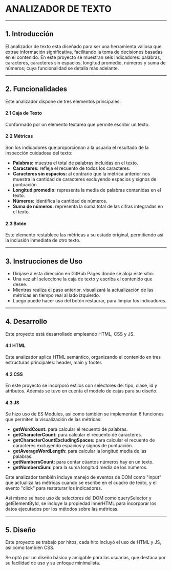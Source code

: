 # ANALIZADOR DE TEXTO
---

## 1. Introducción

<p>El analizador de texto esta diseñado para ser una herramienta valiosa que extrae información significativa, facilitando la toma de decisiones basadas en el contenido. En este proyecto se muestran seis indicadores: palabras, caracteres, caracteres sin espacios, longitud promedio, números y suma de números; cuya funcionalidad se detalla más adelante.</p>

---

## 2. Funcionalidades

<p>Este analizador dispone de tres elementos principales:</p>

#### 2.1 Caja de Texto

<p>Conformado por un elemento textarea que permite escribir un texto.</p>

#### 2.2 Métricas

<p>Son los indicadores que proporcionan a la usuaria el resultado de la inspección cuidadosa del texto:</p>

* **Palabras:** muestra el total de palabras incluidas en el texto.
* **Caracteres:** refleja el recuento de todos los caracteres.
* **Caracteres sin espacios:** al contrario que la métrica anterior nos muestra la cantidad de caracteres excluyendo espacios y signos de puntuación.
* **Longitud promedio:** representa la media de palabras contenidas en el texto.
* **Números:** identifica la cantidad de números.
* **Suma de números:** representa la suma total de las cifras integradas en el texto.

#### 2.3 Botón

<p>Este elemento restablece las métricas a su estado original, permitiendo así la inclusión inmediata de otro texto.</p>

---

## 3. Instrucciones de Uso

* Diríjase a esta dirección en GitHub Pages donde se aloja este sitio:
* Una vez ahí seleccione la caja de texto y escriba el contenido que desee.
* Mientras realiza el paso anterior, visualizará la actualización de las métricas en tiempo real al lado izquierdo.
* Luego puede hacer uso del botón restaurar, para limpiar los indicadores.

---

## 4. Desarrollo 

<p>Este proyecto está desarrollado empleando HTML, CSS y JS.</p>

#### 4.1 HTML 
<p>Este analizador aplica HTML semántico, organizando el contenido en tres estructuras principales: header, main y footer.</p>

#### 4.2 CSS  
<p>En este proyecto se incorporó estilos con selectores de: tipo, clase, id y atributos. Además se tuvo en cuenta el modelo de cajas para su diseño.</p>

#### 4.3 JS   
<p>Se hizo uso de ES Modules, así como también se implementan 6 funciones que permiten la visualización de las métricas: </p>

* **getWordCount:** para calcular el recuento de palabras.
* **getCharacterCount:** para calcular el recuento de caracteres.
* **getCharacterCountExcludingSpaces:** para calcular el recuento de caracteres excluyendo espacios y signos de puntuación.
* **getAverageWordLength:** para calcular la longitud media de las palabras.
* **getNumbersCount:** para contar cúantos números hay en un texto.
* **getNumbersSum:** para la suma longitud media de los números.

<p>Este analizador también incluye manejo de eventos de DOM como "input" que actualiza las métricas cuando se escribe en el cuadro de texto, y el evento "click" para restaturar los indicadores.</p>
<p>Asi mismo se hace uso de selectores del DOM como querySelector y getElementById, se incluye la propiedad innerHTML para incorporar los datos ejecutados por los métodos sobre las métricas. </p>

---

## 5. Diseño

<p>Este proyecto se trabajo por hitos, cada hito incluyó el uso de HTML y JS, así como también CSS.</p>
<p>Se optó por un diseño básico y amigable para las usuarias, que destaca por su facilidad de uso y su enfoque minimalista.</p>
